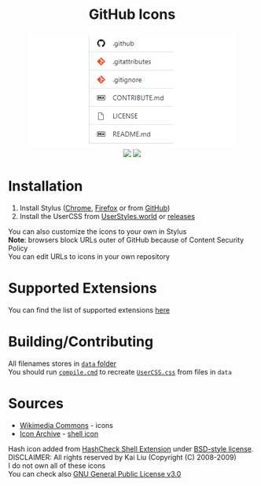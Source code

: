 <div align="center">
    <h1>GitHub Icons</h1>
    <img src="preview.png">
    <br>
    <img src="https://img.shields.io/github/repo-size/the-userr/GitHub-Icons">
    <img src="https://img.shields.io/github/languages/code-size/the-userr/GitHub-Icons">
</div>

# Installation

1. Install Stylus ([Chrome](https://chrome.google.com/webstore/detail/stylus/clngdbkpkpeebahjckkjfobafhncgmne), [Firefox](https://addons.mozilla.org/ru/firefox/addon/styl-us/) or from [GitHub](https://github.com/openstyles/stylus/releases/latest))
2. Install the UserCSS from [UserStyles.world](https://userstyles.world/style/8856/github-icons) or [releases](https://github.com/the-userr/GitHub-Icons/releases)

You can also customize the icons to your own in Stylus<br>
__Note__: browsers block URLs outer of GitHub because of Content Security Policy<br>
You can edit URLs to icons in your own repository

# Supported Extensions
You can find the list of supported extensions [here](SUPPORTED_EXTENSIONS.md)

# Building/Contributing
All filenames stores in [`data` folder](data/)<br>
You should run [`compile.cmd`](compile.cmd) to recreate [`UserCSS.css`](UserCSS.css) from files in `data`

# Sources
* [Wikimedia Commons](https://commons.wikimedia.org/) - icons
* [Icon Archive](https://www.iconarchive.com/) - [shell icon](icons/Shell.svg)

Hash icon added from [HashCheck Shell Extension](https://code.kliu.org/hashcheck/) under [BSD-style license](https://code.kliu.org/hashcheck/license.txt). DISCLAIMER: All rights reserved by Kai Liu (Copyright (C) 2008-2009)<br>
I do not own all of these icons<br>
You can check also [GNU General Public License v3.0](LICENSE)